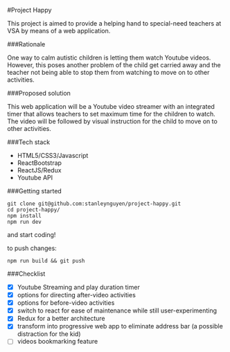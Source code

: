 #Project Happy

This project is aimed to provide a helping hand to special-need teachers at VSA
by means of a web application.

###Rationale

One way to calm autistic children is letting them watch Youtube videos.
However, this poses another problem of the child get carried away and the teacher
not being able to stop them from watching to move on to other activities.

###Proposed solution

This web application will be a Youtube video streamer with an integrated timer
that allows teachers to set maximum time for the children to watch.
The video will be followed by visual instruction for the child to move on to other activities.

###Tech stack

- HTML5/CSS3/Javascript
- ReactBootstrap
- ReactJS/Redux
- Youtube API

###Getting started

```
git clone git@github.com:stanleynguyen/project-happy.git
cd project-happy/
npm install
npm run dev
```
and start coding!

to push changes:
```
npm run build && git push
```

###Checklist
- [x] Youtube Streaming and play duration timer
- [x] options for directing after-video activities
- [x] options for before-video activities
- [x] switch to react for ease of maintenance while still user-experimenting
- [x] Redux for a better architecture
- [x] transform into progressive web app to eliminate address bar (a possible distraction for the kid)
- [ ] videos bookmarking feature
